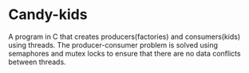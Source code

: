 # Candy-kids
A program in C that creates producers(factories) and consumers(kids) using threads. The producer-consumer problem 
is solved using semaphores and mutex locks to ensure that there are no data conflicts between threads.

